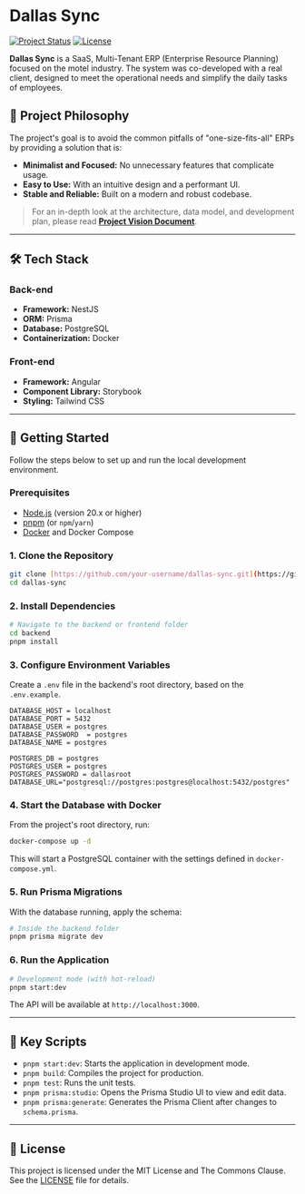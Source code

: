 # Dallas Sync

[![Project Status](https://img.shields.io/badge/status-in%20development-yellowgreen)](https://github.com/your-username/dallas-sync)
[![License](https://img.shields.io/badge/license-MIT-blue)](./LICENSE)

**Dallas Sync** is a SaaS, Multi-Tenant ERP (Enterprise Resource Planning) focused on the motel industry. The system was co-developed with a real client, designed to meet the operational needs and simplify the daily tasks of employees.

## 🎯 Project Philosophy

The project's goal is to avoid the common pitfalls of "one-size-fits-all" ERPs by providing a solution that is:
* **Minimalist and Focused:** No unnecessary features that complicate usage.
* **Easy to Use:** With an intuitive design and a performant UI.
* **Stable and Reliable:** Built on a modern and robust codebase.

> For an in-depth look at the architecture, data model, and development plan, please read **[Project Vision Document](./PROJECT.md)**.

---

## 🛠️ Tech Stack

### Back-end
- **Framework:** NestJS
- **ORM:** Prisma
- **Database:** PostgreSQL
- **Containerization:** Docker

### Front-end
- **Framework:** Angular
- **Component Library:** Storybook
- **Styling:** Tailwind CSS

---

## 🚀 Getting Started

Follow the steps below to set up and run the local development environment.

### Prerequisites
* [Node.js](https://nodejs.org/) (version 20.x or higher)
* [pnpm](https://pnpm.io/) (or `npm`/`yarn`)
* [Docker](https://www.docker.com/) and Docker Compose

### 1. Clone the Repository
```bash
git clone [https://github.com/your-username/dallas-sync.git](https://github.com/your-username/dallas-sync.git)
cd dallas-sync
```

### 2. Install Dependencies
```bash
# Navigate to the backend or frontend folder
cd backend
pnpm install
```

### 3. Configure Environment Variables
Create a `.env` file in the backend's root directory, based on the `.env.example`.
```env
DATABASE_HOST = localhost
DATABASE_PORT = 5432
DATABASE_USER = postgres
DATABASE_PASSWORD  = postgres
DATABASE_NAME = postgres

POSTGRES_DB = postgres
POSTGRES_USER = postgres
POSTGRES_PASSWORD = dallasroot
DATABASE_URL="postgresql://postgres:postgres@localhost:5432/postgres"
```

### 4. Start the Database with Docker
From the project's root directory, run:
```bash
docker-compose up -d
```
This will start a PostgreSQL container with the settings defined in `docker-compose.yml`.

### 5. Run Prisma Migrations
With the database running, apply the schema:
```bash
# Inside the backend folder
pnpm prisma migrate dev
```

### 6. Run the Application
```bash
# Development mode (with hot-reload)
pnpm start:dev
```
The API will be available at `http://localhost:3000`.

---

## 📜 Key Scripts

* `pnpm start:dev`: Starts the application in development mode.
* `pnpm build`: Compiles the project for production.
* `pnpm test`: Runs the unit tests.
* `pnpm prisma:studio`: Opens the Prisma Studio UI to view and edit data.
* `pnpm prisma:generate`: Generates the Prisma Client after changes to `schema.prisma`.

---

## 📄 License

This project is licensed under the MIT License and The Commons Clause. See the [LICENSE](./LICENSE.md) file for details.
